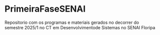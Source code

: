 # PrimeiraFaseSENAI
Repositorio com os programas e materiais gerados no decorrer do semestre 2025/1 no CT em Desenvolvimentode Sistemas no SENAI Floripa
